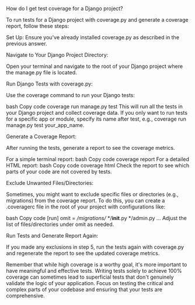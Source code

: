 How do I get test coverage for a Django project?

To run tests for a Django project with coverage.py and generate a coverage report, follow these steps:

Set Up: Ensure you've already installed coverage.py as described in the previous answer.

Navigate to Your Django Project Directory:

Open your terminal and navigate to the root of your Django project where the manage.py file is located.

Run Django Tests with coverage.py:

Use the coverage command to run your Django tests:

bash
Copy code
coverage run manage.py test
This will run all the tests in your Django project and collect coverage data. If you only want to run tests for a specific app or module, specify its name after test, e.g., coverage run manage.py test your_app_name.

Generate a Coverage Report:

After running the tests, generate a report to see the coverage metrics.

For a simple terminal report:
bash
Copy code
coverage report
For a detailed HTML report:
bash
Copy code
coverage html
Check the report to see which parts of your code are not covered by tests.

Exclude Unwanted Files/Directories:

Sometimes, you might want to exclude specific files or directories (e.g., migrations) from the coverage report. To do this, you can create a .coveragerc file in the root of your project with configurations like:

bash
Copy code
[run]
omit = 
    */migrations/*
    */__init__.py
    */admin.py
    ...
Adjust the list of files/directories under omit as needed.

Run Tests and Generate Report Again:

If you made any exclusions in step 5, run the tests again with coverage.py and regenerate the report to see the updated coverage metrics.

Remember that while high coverage is a worthy goal, it's more important to have meaningful and effective tests. Writing tests solely to achieve 100% coverage can sometimes lead to superficial tests that don't genuinely validate the logic of your application. Focus on testing the critical and complex parts of your codebase and ensuring that your tests are comprehensive.
